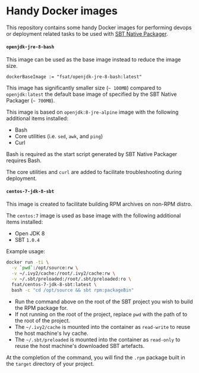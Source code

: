 # Handy Docker images

This repository contains some handy Docker images for performing devops or deployment related tasks to be used with [SBT Native Packager](https://github.com/sbt/sbt-native-packager).

#### `openjdk-jre-8-bash`

This image can be used as the base image instead to reduce the image size.

```
dockerBaseImage := "fsat/openjdk-jre-8-bash:latest"
```

This image has significantly smaller size (`~ 100MB`) compared to `openjdk:latest` the default base image of specified by the SBT Native Packager (`~ 700MB`).

This image is based on `openjdk:8-jre-alpine` image with the following additional items installed:

* Bash
* Core utilities (i.e. `sed`, `awk`, and `ping`)
* Curl

Bash is required as the start script generated by SBT Native Packager requires Bash.

The core utilities and `curl` are added to facilitate troubleshooting during deployment.

#### `centos-7-jdk-8-sbt`

This image is created to facilitate building RPM archives on non-RPM distro.

The `centos:7` image is used as base image with the following additional items installed:

* Open JDK 8
* SBT `1.0.4`

Example usage:

```bash
docker run -ti \
  -v `pwd`:/opt/source:rw \
  -v ~/.ivy2/cache:/root/.ivy2/cache:rw \
  -v ~/.sbt/preloaded:/root/.sbt/preloaded:ro \
  fsat/centos-7-jdk-8-sbt:latest \
  bash -c "cd /opt/source && sbt rpm:packageBin"
```

* Run the command above on the root of the SBT project you wish to build the RPM package for.
* If not running on the root of the project, replace `pwd` with the path of to the root of the project.
* The `~/.ivy2/cache` is mounted into the container as `read-write` to reuse the host machine's Ivy cache.
* The `~/.sbt/preloaded` is mounted into the container as `read-only` to reuse the host machine's downloaded SBT artefacts.

At the completion of the command, you will find the `.rpm` package built in the `target` directory of your project.
